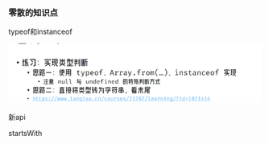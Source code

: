 ### 零散的知识点



typeof和instanceof

<img src="./../public/images/image-20240104234605616.png" alt="image-20240104234605616" style="zoom:67%;" />





新api



startsWith
